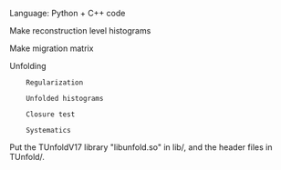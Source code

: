 Language: Python + C++ code 

Make reconstruction level histograms

Make migration matrix

Unfolding

        Regularization

        Unfolded histograms

        Closure test

        Systematics
	
Put the TUnfoldV17 library "libunfold.so" in lib/, and the header files in TUnfold/.
